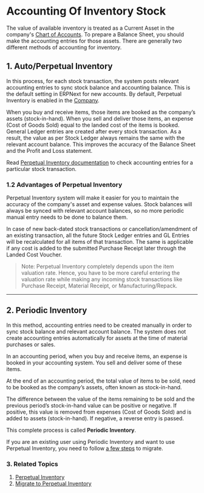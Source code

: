 
# Accounting Of Inventory Stock



The value of available inventory is treated as a Current Asset in the company's [Chart of
Accounts](/docs/en/accounts/chart-of-accounts). To prepare a Balance Sheet, you should make the accounting entries for those assets. There are generally two different methods of
accounting for inventory.


## 1. Auto/Perpetual Inventory


In this process, for each stock transaction, the system posts relevant
accounting entries to sync stock balance and accounting balance. This is the
default setting in ERPNext for new accounts. By default, Perpetual Inventory is enabled in the [Company](/docs/en/setting-up/company-setup#23-stock-settings).


When you buy and receive items, those items are booked as the company’s assets
(stock-in-hand). When you sell and deliver those items, an
expense (Cost of Goods Sold) equal to the landed cost of the items is booked.
General Ledger entries are created after every stock transaction. As a result,
the value as per Stock Ledger always remains the same with the relevant account
balance. This improves the accuracy of the Balance Sheet and the Profit and Loss
statement.


Read [Perpetual Inventory documentation](/docs/en/stock/perpetual-inventory)
to check accounting entries for a particular stock transaction.


### 1.2 Advantages of Perpetual Inventory


Perpetual Inventory system will make it easier for you to maintain the accuracy of the company's asset and expense values. Stock balances will always be synced with relevant account balances, so no more periodic manual entry needs to be done to balance them.


In case of new back-dated stock transactions or cancellation/amendment of an existing transaction, all the future Stock Ledger entries and GL Entries will
be recalculated for all items of that transaction. The same is applicable if
any cost is added to the submitted Purchase Receipt later through the Landed
Cost Voucher.



> 
> Note: Perpetual Inventory completely depends upon the item valuation rate.
>  Hence, you have to be more careful entering the valuation rate while making any
>  incoming stock transactions like Purchase Receipt, Material Receipt, or
>  Manufacturing/Repack.
> 
> 
> 




---


## 2. Periodic Inventory


In this method, accounting entries need to be created manually in order to sync stock balance and relevant account balance. The system does not create
accounting entries automatically for assets at the time of material purchases
or sales.


In an accounting period, when you buy and receive items, an expense is booked
in your accounting system. You sell and deliver some of these items.


At the end of an accounting period, the total value of items to be sold, need
to be booked as the company’s assets, often known as stock-in-hand.


The difference between the value of the items remaining to be sold and the
previous period’s stock-in-hand value can be positive or negative. If
positive, this value is removed from expenses (Cost of Goods Sold) and is
added to assets (stock-in-hand). If negative, a reverse entry
is passed.


This complete process is called **Periodic Inventory**.


If you are an existing user using Periodic Inventory and want to use Perpetual
Inventory, you need to follow [a few steps](/docs/en/stock/articles/migrate-to-perpetual-inventory) to migrate.


### 3. Related Topics


1. [Perpetual Inventory](/docs/en/stock/perpetual-inventory)
2. [Migrate to Perpetual Inventory](/docs/en/stock/articles/migrate-to-perpetual-inventory)





